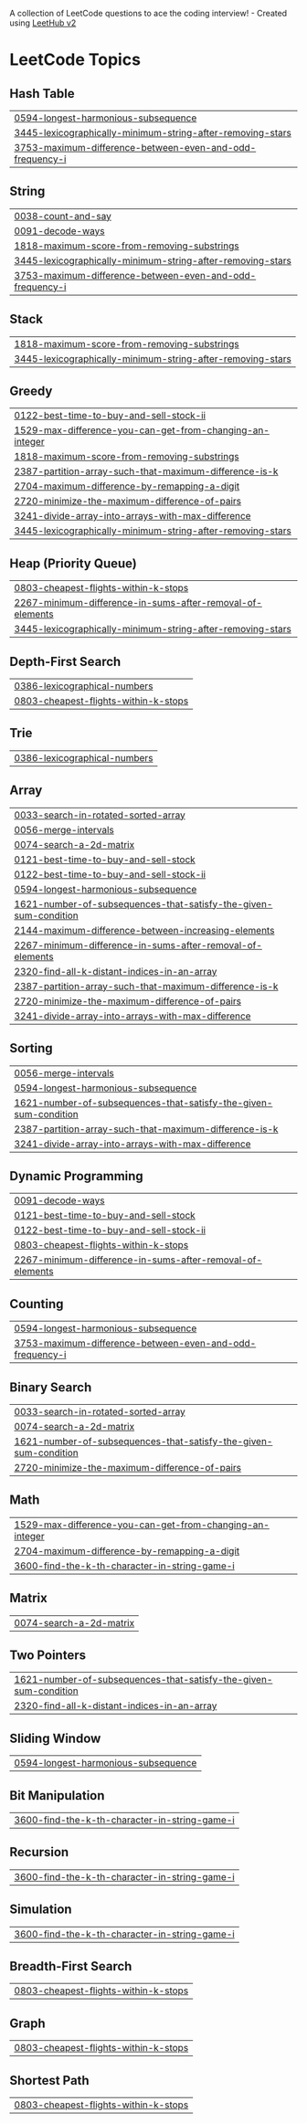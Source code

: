 A collection of LeetCode questions to ace the coding interview! - Created using [LeetHub v2](https://github.com/arunbhardwaj/LeetHub-2.0)
<!---LeetCode Topics Start-->
# LeetCode Topics
## Hash Table
|  |
| ------- |
| [0594-longest-harmonious-subsequence](https://github.com/Ishan-Chauhan/dsa-questions/tree/master/0594-longest-harmonious-subsequence) |
| [3445-lexicographically-minimum-string-after-removing-stars](https://github.com/Ishan-Chauhan/dsa-questions/tree/master/3445-lexicographically-minimum-string-after-removing-stars) |
| [3753-maximum-difference-between-even-and-odd-frequency-i](https://github.com/Ishan-Chauhan/dsa-questions/tree/master/3753-maximum-difference-between-even-and-odd-frequency-i) |
## String
|  |
| ------- |
| [0038-count-and-say](https://github.com/Ishan-Chauhan/dsa-questions/tree/master/0038-count-and-say) |
| [0091-decode-ways](https://github.com/Ishan-Chauhan/dsa-questions/tree/master/0091-decode-ways) |
| [1818-maximum-score-from-removing-substrings](https://github.com/Ishan-Chauhan/dsa-questions/tree/master/1818-maximum-score-from-removing-substrings) |
| [3445-lexicographically-minimum-string-after-removing-stars](https://github.com/Ishan-Chauhan/dsa-questions/tree/master/3445-lexicographically-minimum-string-after-removing-stars) |
| [3753-maximum-difference-between-even-and-odd-frequency-i](https://github.com/Ishan-Chauhan/dsa-questions/tree/master/3753-maximum-difference-between-even-and-odd-frequency-i) |
## Stack
|  |
| ------- |
| [1818-maximum-score-from-removing-substrings](https://github.com/Ishan-Chauhan/dsa-questions/tree/master/1818-maximum-score-from-removing-substrings) |
| [3445-lexicographically-minimum-string-after-removing-stars](https://github.com/Ishan-Chauhan/dsa-questions/tree/master/3445-lexicographically-minimum-string-after-removing-stars) |
## Greedy
|  |
| ------- |
| [0122-best-time-to-buy-and-sell-stock-ii](https://github.com/Ishan-Chauhan/dsa-questions/tree/master/0122-best-time-to-buy-and-sell-stock-ii) |
| [1529-max-difference-you-can-get-from-changing-an-integer](https://github.com/Ishan-Chauhan/dsa-questions/tree/master/1529-max-difference-you-can-get-from-changing-an-integer) |
| [1818-maximum-score-from-removing-substrings](https://github.com/Ishan-Chauhan/dsa-questions/tree/master/1818-maximum-score-from-removing-substrings) |
| [2387-partition-array-such-that-maximum-difference-is-k](https://github.com/Ishan-Chauhan/dsa-questions/tree/master/2387-partition-array-such-that-maximum-difference-is-k) |
| [2704-maximum-difference-by-remapping-a-digit](https://github.com/Ishan-Chauhan/dsa-questions/tree/master/2704-maximum-difference-by-remapping-a-digit) |
| [2720-minimize-the-maximum-difference-of-pairs](https://github.com/Ishan-Chauhan/dsa-questions/tree/master/2720-minimize-the-maximum-difference-of-pairs) |
| [3241-divide-array-into-arrays-with-max-difference](https://github.com/Ishan-Chauhan/dsa-questions/tree/master/3241-divide-array-into-arrays-with-max-difference) |
| [3445-lexicographically-minimum-string-after-removing-stars](https://github.com/Ishan-Chauhan/dsa-questions/tree/master/3445-lexicographically-minimum-string-after-removing-stars) |
## Heap (Priority Queue)
|  |
| ------- |
| [0803-cheapest-flights-within-k-stops](https://github.com/Ishan-Chauhan/dsa-questions/tree/master/0803-cheapest-flights-within-k-stops) |
| [2267-minimum-difference-in-sums-after-removal-of-elements](https://github.com/Ishan-Chauhan/dsa-questions/tree/master/2267-minimum-difference-in-sums-after-removal-of-elements) |
| [3445-lexicographically-minimum-string-after-removing-stars](https://github.com/Ishan-Chauhan/dsa-questions/tree/master/3445-lexicographically-minimum-string-after-removing-stars) |
## Depth-First Search
|  |
| ------- |
| [0386-lexicographical-numbers](https://github.com/Ishan-Chauhan/dsa-questions/tree/master/0386-lexicographical-numbers) |
| [0803-cheapest-flights-within-k-stops](https://github.com/Ishan-Chauhan/dsa-questions/tree/master/0803-cheapest-flights-within-k-stops) |
## Trie
|  |
| ------- |
| [0386-lexicographical-numbers](https://github.com/Ishan-Chauhan/dsa-questions/tree/master/0386-lexicographical-numbers) |
## Array
|  |
| ------- |
| [0033-search-in-rotated-sorted-array](https://github.com/Ishan-Chauhan/dsa-questions/tree/master/0033-search-in-rotated-sorted-array) |
| [0056-merge-intervals](https://github.com/Ishan-Chauhan/dsa-questions/tree/master/0056-merge-intervals) |
| [0074-search-a-2d-matrix](https://github.com/Ishan-Chauhan/dsa-questions/tree/master/0074-search-a-2d-matrix) |
| [0121-best-time-to-buy-and-sell-stock](https://github.com/Ishan-Chauhan/dsa-questions/tree/master/0121-best-time-to-buy-and-sell-stock) |
| [0122-best-time-to-buy-and-sell-stock-ii](https://github.com/Ishan-Chauhan/dsa-questions/tree/master/0122-best-time-to-buy-and-sell-stock-ii) |
| [0594-longest-harmonious-subsequence](https://github.com/Ishan-Chauhan/dsa-questions/tree/master/0594-longest-harmonious-subsequence) |
| [1621-number-of-subsequences-that-satisfy-the-given-sum-condition](https://github.com/Ishan-Chauhan/dsa-questions/tree/master/1621-number-of-subsequences-that-satisfy-the-given-sum-condition) |
| [2144-maximum-difference-between-increasing-elements](https://github.com/Ishan-Chauhan/dsa-questions/tree/master/2144-maximum-difference-between-increasing-elements) |
| [2267-minimum-difference-in-sums-after-removal-of-elements](https://github.com/Ishan-Chauhan/dsa-questions/tree/master/2267-minimum-difference-in-sums-after-removal-of-elements) |
| [2320-find-all-k-distant-indices-in-an-array](https://github.com/Ishan-Chauhan/dsa-questions/tree/master/2320-find-all-k-distant-indices-in-an-array) |
| [2387-partition-array-such-that-maximum-difference-is-k](https://github.com/Ishan-Chauhan/dsa-questions/tree/master/2387-partition-array-such-that-maximum-difference-is-k) |
| [2720-minimize-the-maximum-difference-of-pairs](https://github.com/Ishan-Chauhan/dsa-questions/tree/master/2720-minimize-the-maximum-difference-of-pairs) |
| [3241-divide-array-into-arrays-with-max-difference](https://github.com/Ishan-Chauhan/dsa-questions/tree/master/3241-divide-array-into-arrays-with-max-difference) |
## Sorting
|  |
| ------- |
| [0056-merge-intervals](https://github.com/Ishan-Chauhan/dsa-questions/tree/master/0056-merge-intervals) |
| [0594-longest-harmonious-subsequence](https://github.com/Ishan-Chauhan/dsa-questions/tree/master/0594-longest-harmonious-subsequence) |
| [1621-number-of-subsequences-that-satisfy-the-given-sum-condition](https://github.com/Ishan-Chauhan/dsa-questions/tree/master/1621-number-of-subsequences-that-satisfy-the-given-sum-condition) |
| [2387-partition-array-such-that-maximum-difference-is-k](https://github.com/Ishan-Chauhan/dsa-questions/tree/master/2387-partition-array-such-that-maximum-difference-is-k) |
| [3241-divide-array-into-arrays-with-max-difference](https://github.com/Ishan-Chauhan/dsa-questions/tree/master/3241-divide-array-into-arrays-with-max-difference) |
## Dynamic Programming
|  |
| ------- |
| [0091-decode-ways](https://github.com/Ishan-Chauhan/dsa-questions/tree/master/0091-decode-ways) |
| [0121-best-time-to-buy-and-sell-stock](https://github.com/Ishan-Chauhan/dsa-questions/tree/master/0121-best-time-to-buy-and-sell-stock) |
| [0122-best-time-to-buy-and-sell-stock-ii](https://github.com/Ishan-Chauhan/dsa-questions/tree/master/0122-best-time-to-buy-and-sell-stock-ii) |
| [0803-cheapest-flights-within-k-stops](https://github.com/Ishan-Chauhan/dsa-questions/tree/master/0803-cheapest-flights-within-k-stops) |
| [2267-minimum-difference-in-sums-after-removal-of-elements](https://github.com/Ishan-Chauhan/dsa-questions/tree/master/2267-minimum-difference-in-sums-after-removal-of-elements) |
## Counting
|  |
| ------- |
| [0594-longest-harmonious-subsequence](https://github.com/Ishan-Chauhan/dsa-questions/tree/master/0594-longest-harmonious-subsequence) |
| [3753-maximum-difference-between-even-and-odd-frequency-i](https://github.com/Ishan-Chauhan/dsa-questions/tree/master/3753-maximum-difference-between-even-and-odd-frequency-i) |
## Binary Search
|  |
| ------- |
| [0033-search-in-rotated-sorted-array](https://github.com/Ishan-Chauhan/dsa-questions/tree/master/0033-search-in-rotated-sorted-array) |
| [0074-search-a-2d-matrix](https://github.com/Ishan-Chauhan/dsa-questions/tree/master/0074-search-a-2d-matrix) |
| [1621-number-of-subsequences-that-satisfy-the-given-sum-condition](https://github.com/Ishan-Chauhan/dsa-questions/tree/master/1621-number-of-subsequences-that-satisfy-the-given-sum-condition) |
| [2720-minimize-the-maximum-difference-of-pairs](https://github.com/Ishan-Chauhan/dsa-questions/tree/master/2720-minimize-the-maximum-difference-of-pairs) |
## Math
|  |
| ------- |
| [1529-max-difference-you-can-get-from-changing-an-integer](https://github.com/Ishan-Chauhan/dsa-questions/tree/master/1529-max-difference-you-can-get-from-changing-an-integer) |
| [2704-maximum-difference-by-remapping-a-digit](https://github.com/Ishan-Chauhan/dsa-questions/tree/master/2704-maximum-difference-by-remapping-a-digit) |
| [3600-find-the-k-th-character-in-string-game-i](https://github.com/Ishan-Chauhan/dsa-questions/tree/master/3600-find-the-k-th-character-in-string-game-i) |
## Matrix
|  |
| ------- |
| [0074-search-a-2d-matrix](https://github.com/Ishan-Chauhan/dsa-questions/tree/master/0074-search-a-2d-matrix) |
## Two Pointers
|  |
| ------- |
| [1621-number-of-subsequences-that-satisfy-the-given-sum-condition](https://github.com/Ishan-Chauhan/dsa-questions/tree/master/1621-number-of-subsequences-that-satisfy-the-given-sum-condition) |
| [2320-find-all-k-distant-indices-in-an-array](https://github.com/Ishan-Chauhan/dsa-questions/tree/master/2320-find-all-k-distant-indices-in-an-array) |
## Sliding Window
|  |
| ------- |
| [0594-longest-harmonious-subsequence](https://github.com/Ishan-Chauhan/dsa-questions/tree/master/0594-longest-harmonious-subsequence) |
## Bit Manipulation
|  |
| ------- |
| [3600-find-the-k-th-character-in-string-game-i](https://github.com/Ishan-Chauhan/dsa-questions/tree/master/3600-find-the-k-th-character-in-string-game-i) |
## Recursion
|  |
| ------- |
| [3600-find-the-k-th-character-in-string-game-i](https://github.com/Ishan-Chauhan/dsa-questions/tree/master/3600-find-the-k-th-character-in-string-game-i) |
## Simulation
|  |
| ------- |
| [3600-find-the-k-th-character-in-string-game-i](https://github.com/Ishan-Chauhan/dsa-questions/tree/master/3600-find-the-k-th-character-in-string-game-i) |
## Breadth-First Search
|  |
| ------- |
| [0803-cheapest-flights-within-k-stops](https://github.com/Ishan-Chauhan/dsa-questions/tree/master/0803-cheapest-flights-within-k-stops) |
## Graph
|  |
| ------- |
| [0803-cheapest-flights-within-k-stops](https://github.com/Ishan-Chauhan/dsa-questions/tree/master/0803-cheapest-flights-within-k-stops) |
## Shortest Path
|  |
| ------- |
| [0803-cheapest-flights-within-k-stops](https://github.com/Ishan-Chauhan/dsa-questions/tree/master/0803-cheapest-flights-within-k-stops) |
<!---LeetCode Topics End-->